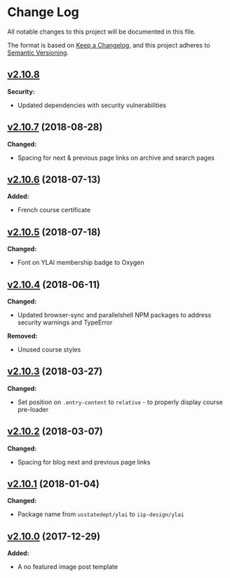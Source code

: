 # Change Log
All notable changes to this project will be documented in this file.

The format is based on [Keep a Changelog](https://keepachangelog.com/en/1.0.0/),
and this project adheres to [Semantic Versioning](https://semver.org/spec/v2.0.0.html).

## [v2.10.8](https://github.com/IIP-Design/ylai-theme/tree/v2.10.8)

**Security:**
- Updated dependencies with security vulnerabilities

## [v2.10.7](https://github.com/IIP-Design/ylai-theme/tree/v2.10.7) (2018-08-28)

**Changed:**
- Spacing for next & previous page links on archive and search pages

## [v2.10.6](https://github.com/IIP-Design/ylai-theme/tree/v2.10.6) (2018-07-13)

**Added:**
- French course certificate

## [v2.10.5](https://github.com/IIP-Design/ylai-theme/tree/v2.10.5) (2018-07-18)

**Changed:**
- Font on YLAI membership badge to Oxygen

## [v2.10.4](https://github.com/IIP-Design/ylai-theme/tree/v2.10.4) (2018-06-11)

**Changed:**
- Updated browser-sync and parallelshell NPM packages to address security warnings and TypeError

**Removed:**
- Unused course styles

## [v2.10.3](https://github.com/IIP-Design/ylai-theme/tree/v2.10.3) (2018-03-27)

**Changed:**
- Set position on `.entry-content` to `relative` - to properly display course pre-loader

## [v2.10.2](https://github.com/IIP-Design/ylai-theme/tree/v2.10.2) (2018-03-07)

**Changed:**
- Spacing for blog next and previous page links

## [v2.10.1](https://github.com/IIP-Design/ylai-theme/tree/v2.10.1) (2018-01-04)

**Changed:**
- Package name from `usstatedept/ylai` to `iip-design/ylai`

## [v2.10.0](https://github.com/IIP-Design/ylai-theme/tree/v2.10.0) (2017-12-29)

**Added:**
- A no featured image post template
